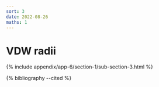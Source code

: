 ```yaml
---
sort: 3
date: 2022-08-26
maths: 1
---
```


# VDW radii

{% include appendix/app-6/section-1/sub-section-3.html %}

{% bibliography --cited %}

